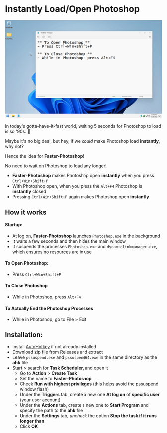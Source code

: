# Instantly Load/Open Photoshop

![Example](https://github.com/asheroto/Faster-Photoshop/blob/master/example.gif?raw=true)

In today's gotta-have-it-fast world, waiting 5 seconds for Photoshop to load is so '90s. 🤣

Maybe it's no big deal, but hey, if we *could* make Photoshop load **instantly**, why not?

Hence the idea for **Faster-Photoshop**!

No need to wait on Photoshop to load any longer!

- **Faster-Photoshop** makes Photoshop open **instantly** when you press `Ctrl+Win+Shift+P`
- With Photoshop open, when you press the `Alt+F4` Photoshop is **instantly** closed
- Pressing `Ctrl+Win+Shift+P` again makes Photoshop open **instantly**

## How it works

#### Startup:
- At log on, **Faster-Photoshop** launches `Photoshop.exe` in the background
- It waits a few seconds and then hides the main window
- It suspends the processes `Photoshop.exe` and `dynamiclinkmanager.exe`, which ensures no resources are in use

#### To Open Photoshop:
- Press `Ctrl+Win+Shift+P`

#### To Close Photoshop
- While in Photoshop, press `Alt+F4`

#### To Actually End the Photoshop Processes
- While in Photoshop, go to File > Exit

## Installation:
- Install [AutoHotkey](https://www.autohotkey.com/) if not already installed
- Download zip file from Releases and extract
- Leave `pssuspend.exe` and `pssuspend64.exe` in the same directory as the **ahk** file
- Start > search for **Task Scheduler**, and open it
	- Go to **Action** > **Create Task**
	- Set the name to **Faster-Photoshop**
	- Check **Run with highest privileges** (this helps avoid the pssuspend window flash)
	- Under the **Triggers** tab, create a new one **At log on** of **specific user** (your user account)
	- Under the **Actions** tab, create a new one to **Start Program** and specify the path to the **ahk** file
	- Under the **Settings** tab, *uncheck* the option **Stop the task if it runs longer than**
	- Click **OK**